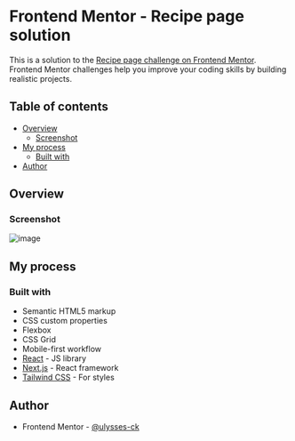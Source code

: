 # Frontend Mentor - Recipe page solution

This is a solution to the [Recipe page challenge on Frontend Mentor](https://www.frontendmentor.io/challenges/recipe-page-KiTsR8QQKm). Frontend Mentor challenges help you improve your coding skills by building realistic projects. 

## Table of contents

- [Overview](#overview)
  - [Screenshot](#screenshot)
- [My process](#my-process)
  - [Built with](#built-with)
- [Author](#author)
## Overview

### Screenshot
![image](https://github.com/ulysses-ck/recipe-page/assets/50756389/05a45d9d-2109-4be1-b5ed-cff52bce1c26)

## My process

### Built with

- Semantic HTML5 markup
- CSS custom properties
- Flexbox
- CSS Grid
- Mobile-first workflow
- [React](https://reactjs.org/) - JS library
- [Next.js](https://nextjs.org/) - React framework
- [Tailwind CSS](https://tailwindcss.com/) - For styles


## Author
- Frontend Mentor - [@ulysses-ck](https://www.frontendmentor.io/profile/ulysses-ck)
